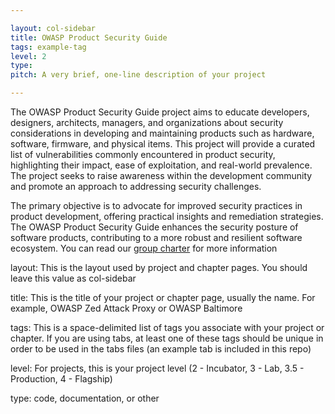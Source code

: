 ```yaml
---

layout: col-sidebar
title: OWASP Product Security Guide
tags: example-tag
level: 2
type: 
pitch: A very brief, one-line description of your project

---
```


The OWASP Product Security Guide project aims to educate developers, designers, architects, managers, and organizations about security considerations in developing and maintaining products such as hardware, software, firmware, and physical items. This project will provide a curated list of vulnerabilities commonly encountered in product security, highlighting their impact, ease of exploitation, and real-world prevalence. The project seeks to raise awareness within the development community and promote an approach to addressing security challenges.

The primary objective is to advocate for improved security practices in product development, offering practical insights and remediation strategies. The OWASP Product Security Guide enhances the security posture of software products, contributing to a more robust and resilient software ecosystem. You can read our [group charter](https://github.com/OWASP/www-project-product-security-guide/wiki) for more information

layout: This is the layout used by project and chapter pages.  You should leave this value as col-sidebar

title: This is the title of your project or chapter page, usually the name.  For example, OWASP Zed Attack Proxy or OWASP Baltimore

tags: This is a space-delimited list of tags you associate with your project or chapter.  If you are using tabs, at least one of these tags should be unique in order to be used in the tabs files (an example tab is included in this repo) 

level: For projects, this is your project level (2 - Incubator, 3 - Lab, 3.5 - Production, 4 - Flagship)

type: code, documentation, or other
